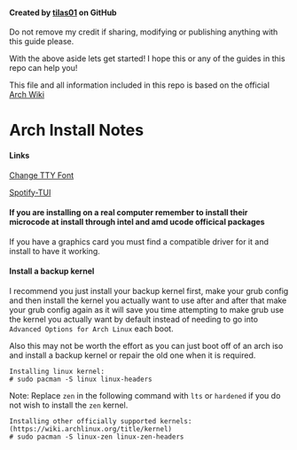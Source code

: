 #### Created by [tilas01](www.github.com/tilas01) on GitHub
Do not remove my credit if sharing, modifying or publishing anything with this guide please.

With the above aside lets get started!
I hope this or any of the guides in this repo can help you!

This file and all information included in this repo is based on the official [
Arch Wiki](https://wiki.archlinux.org/title/Main_page)

# Arch Install Notes

#### Links

[Change TTY Font](https://wiki.archlinux.org/title/Linux_console)

[Spotify-TUI](https://github.com/Rigellute/spotify-tui)

#### If you are installing on a real computer remember to install their microcode at install through intel and amd ucode officical packages

If you have a graphics card you must find a compatible driver for it and install to have it working.

#### Install a backup kernel

I recommend you just install your backup kernel first, make your grub config and then install the kernel you actually want to use after and after that make your grub config again as it will save you time attempting to make grub use the kernel you actually want by default instead of needing to go into `Advanced Options for Arch Linux` each boot.

Also this may not be worth the effort as you can just boot off of an arch iso and install a backup kernel or repair the old one when it is required.

```
Installing linux kernel:
# sudo pacman -S linux linux-headers
```

Note: Replace `zen` in the following command with `lts` or `hardened` if you do not wish to install the `zen` kernel.

```
Installing other officially supported kernels: (https://wiki.archlinux.org/title/kernel)
# sudo pacman -S linux-zen linux-zen-headers
```

